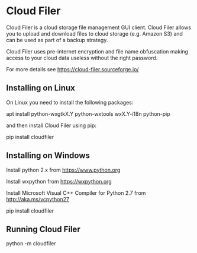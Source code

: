 Cloud Filer
===========

Cloud Filer is a cloud storage file management GUI client.  Cloud Filer allows you to upload and download files to cloud storage (e.g. Amazon S3) and can be used as part of a backup strategy.

Cloud Filer uses pre-internet encryption and file name obfuscation making access to your cloud data useless without the right password.

For more details see https://cloud-filer.sourceforge.io/


Installing on Linux
-------------------

On Linux you need to install the following packages:

apt install python-wxgtkX.Y python-wxtools wxX.Y-i18n python-pip

and then install Cloud Filer using pip:

pip install cloudfiler


Installing on Windows
---------------------

Install python 2.x from https://www.python.org

Install wxpython from https://wxpython.org

Install Microsoft Visual C++ Compiler for Python 2.7 from http://aka.ms/vcpython27

pip install cloudfiler


Running Cloud Filer
-------------------

python -m cloudfiler

